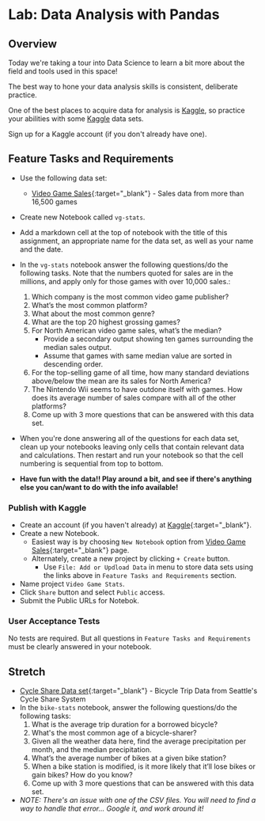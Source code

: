 # Lab: Data Analysis with Pandas

## Overview

Today we're taking a tour into Data Science to learn a bit more about the field and tools used in this space!

The best way to hone your data analysis skills is consistent, deliberate practice.

One of the best places to acquire data for analysis is [Kaggle](https://www.kaggle.com/), so practice your abilities with some [Kaggle](https://www.kaggle.com/datasets) data sets.

Sign up for a Kaggle account (if you don't already have one).

## Feature Tasks and Requirements

- Use the following data set:
  - [Video Game Sales](https://www.kaggle.com/gregorut/videogamesales){:target="_blank"} - Sales data from more than 16,500 games
- Create new Notebook called `vg-stats`.
- Add a markdown cell at the top of notebook with the title of this assignment, an appropriate name for the data set, as well as your name and the date.

- In the `vg-stats` notebook answer the following questions/do the following tasks. Note that the numbers quoted for sales are in the millions, and apply only for those games with over 10,000 sales.:
    1. Which company is the most common video game publisher?
    1. What’s the most common platform?
    1. What about the most common genre?
    1. What are the top 20 highest grossing games?
    1. For North American video game sales, what’s the median?
       - Provide a secondary output showing ten games surrounding the median sales output.
       - Assume that games with same median value are sorted in descending order.
    1. For the top-selling game of all time, how many standard deviations above/below the mean are its sales for North America?
    1. The Nintendo Wii seems to have outdone itself with games. How does its average number of sales compare with all of the other platforms?
    1. Come up with 3 more questions that can be answered with this data set.

- When you're done answering all of the questions for each data set, clean up your notebooks leaving only cells that contain relevant data and calculations. Then restart and run your notebook so that the cell numbering is sequential from top to bottom.

- **Have fun with the data!! Play around a bit, and see if there's anything else you can/want to do with the info available!**

### Publish with Kaggle

- Create an account (if you haven't already) at [Kaggle](https://www.kaggle.com/){:target="_blank"}.
- Create a new Notebook.
  - Easiest way is by choosing `New Notebook` option from [Video Game Sales](https://www.kaggle.com/gregorut/videogamesales){:target="_blank"} page.
  - Alternately, create a new project by clicking `+ Create` button.
    - Use `File: Add or Updload Data` in menu to store data sets using the links above in `Feature Tasks and Requirements` section.
- Name project `Video Game Stats`.
- Click `Share` button and select `Public` access.
- Submit the Public URLs for Notebok.

### User Acceptance Tests

No tests are required. But all questions in `Feature Tasks and Requirements` must be clearly answered in your notebook.

## Stretch

- [Cycle Share Data set](https://www.kaggle.com/pronto/cycle-share-dataset){:target="_blank"} - Bicycle Trip Data from Seattle's Cycle Share System
- In the `bike-stats` notebook, answer the following questions/do the following tasks:
    1. What is the average trip duration for a borrowed bicycle?
    1. What's the most common age of a bicycle-sharer?
    1. Given all the weather data here, find the average precipitation per month, and the median precipitation.
    1. What’s the average number of bikes at a given bike station?
    1. When a bike station is modified, is it more likely that it’ll lose bikes or gain bikes? How do you know?
    1. Come up with 3 more questions that can be answered with this data set.
- _NOTE: There's an issue with one of the CSV files. You will need to find a way to handle that error... Google it, and work around it!_
